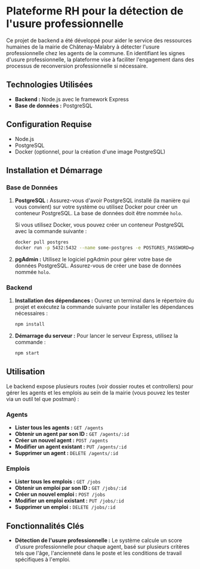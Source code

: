 # Plateforme RH pour la détection de l'usure professionnelle

Ce projet de backend a été développé pour aider le service des ressources humaines de la mairie de Châtenay-Malabry à détecter l'usure professionnelle chez les agents de la commune. En identifiant les signes d'usure professionnelle, la plateforme vise à faciliter l'engagement dans des processus de reconversion professionnelle si nécessaire.

## Technologies Utilisées

- **Backend :** Node.js avec le framework Express
- **Base de données :** PostgreSQL

## Configuration Requise

- Node.js
- PostgreSQL
- Docker (optionnel, pour la création d'une image PostgreSQL)

## Installation et Démarrage

### Base de Données

1. **PostgreSQL :** Assurez-vous d'avoir PostgreSQL installé (la manière qui vous convient) sur votre système ou utilisez Docker pour créer un conteneur PostgreSQL. La base de données doit être nommée `holo`.

    Si vous utilisez Docker, vous pouvez créer un conteneur PostgreSQL avec la commande suivante :
    ```sh
    docker pull postgres
    docker run -p 5432:5432 --name some-postgres -e POSTGRES_PASSWORD=postgres -e POSTGRES_USER=postgres -d postgres
    ```

2. **pgAdmin :** Utilisez le logiciel pgAdmin pour gérer votre base de données PostgreSQL. Assurez-vous de créer une base de données nommée `holo`.

### Backend

1. **Installation des dépendances :**
    Ouvrez un terminal dans le répertoire du projet et exécutez la commande suivante pour installer les dépendances nécessaires :
    ```sh
    npm install
    ```

2. **Démarrage du serveur :**
    Pour lancer le serveur Express, utilisez la commande :
    ```sh
    npm start
    ```

## Utilisation

Le backend expose plusieurs routes (voir dossier routes et controllers) pour gérer les agents et les emplois au sein de la mairie (vous pouvez les tester via un outil tel que postman) :

### Agents

- **Lister tous les agents :** `GET /agents`
- **Obtenir un agent par son ID :** `GET /agents/:id`
- **Créer un nouvel agent :** `POST /agents`
- **Modifier un agent existant :** `PUT /agents/:id`
- **Supprimer un agent :** `DELETE /agents/:id`

### Emplois

- **Lister tous les emplois :** `GET /jobs`
- **Obtenir un emploi par son ID :** `GET /jobs/:id`
- **Créer un nouvel emploi :** `POST /jobs`
- **Modifier un emploi existant :** `PUT /jobs/:id`
- **Supprimer un emploi :** `DELETE /jobs/:id`

## Fonctionnalités Clés

- **Détection de l'usure professionnelle :** Le système calcule un score d'usure professionnelle pour chaque agent, basé sur plusieurs critères tels que l'âge, l'ancienneté dans le poste et les conditions de travail spécifiques à l'emploi.
